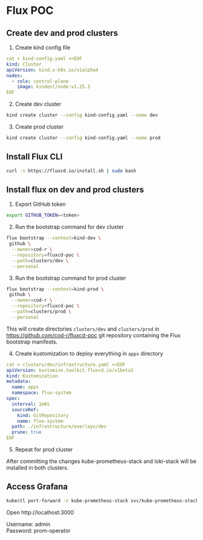 # Flux POC

## Create dev and prod clusters
1. Create kind config file
```yaml
cat > kind-config.yaml <<EOF
kind: Cluster
apiVersion: kind.x-k8s.io/v1alpha4
nodes:
  - role: control-plane
    image: kindest/node:v1.25.3
EOF
```
2. Create dev cluster
```sh
kind create cluster --config kind-config.yaml --name dev
```
3. Create prod cluster
```sh
kind create cluster --config kind-config.yaml --name prod
```

## Install Flux CLI
```sh
curl -s https://fluxcd.io/install.sh | sudo bash
```

## Install flux on dev and prod clusters
1. Export GitHub token
```sh
export GITHUB_TOKEN=<token>
```

2. Run the bootstrap command for dev cluster
```sh
flux bootstrap --context=kind-dev \
 github \
  --owner=cod-r \
  --repository=fluxcd-poc \
  --path=clusters/dev \
  --personal
```

3. Run the bootstrap command for prod cluster
```sh
flux bootstrap --context=kind-prod \
 github \
  --owner=cod-r \
  --repository=fluxcd-poc \
  --path=clusters/prod \
  --personal
```
This will create directories `clusters/dev` and `clusters/prod` in https://github.com/cod-r/fluxcd-poc git repository containing the Flux bootstrap manifests.

4. Create kustomization to deploy everything in `apps` directory
```yaml
cat > clusters/dev/infrastructure.yaml <<EOF
apiVersion: kustomize.toolkit.fluxcd.io/v1beta2
kind: Kustomization
metadata:
  name: apps
  namespace: flux-system
spec:
  interval: 1m0s
  sourceRef:
    kind: GitRepository
    name: flux-system
  path: ./infrastructure/overlays/dev
  prune: true
EOF
```
5. Repeat for prod cluster

After committing the changes kube-prometheus-stack and loki-stack will be installed in both clusters.

## Access Grafana
```sh
kubectl port-forward -n kube-prometheus-stack svc/kube-prometheus-stack-grafana 3000:80
```
Open http://localhost:3000

Username: admin  
Password: prom-operator